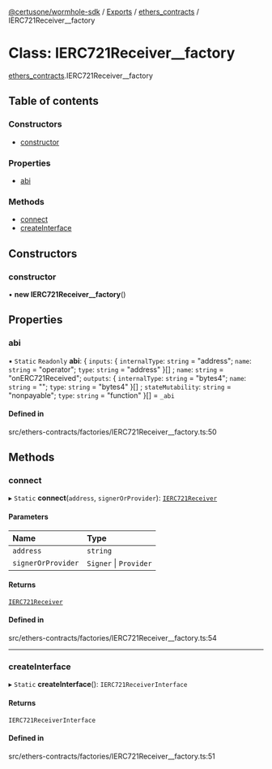 [@certusone/wormhole-sdk](../README.md) / [Exports](../modules.md) / [ethers\_contracts](../modules/ethers_contracts.md) / IERC721Receiver\_\_factory

# Class: IERC721Receiver\_\_factory

[ethers_contracts](../modules/ethers_contracts.md).IERC721Receiver__factory

## Table of contents

### Constructors

- [constructor](ethers_contracts.IERC721Receiver__factory.md#constructor)

### Properties

- [abi](ethers_contracts.IERC721Receiver__factory.md#abi)

### Methods

- [connect](ethers_contracts.IERC721Receiver__factory.md#connect)
- [createInterface](ethers_contracts.IERC721Receiver__factory.md#createinterface)

## Constructors

### constructor

• **new IERC721Receiver__factory**()

## Properties

### abi

▪ `Static` `Readonly` **abi**: { `inputs`: { `internalType`: `string` = "address"; `name`: `string` = "operator"; `type`: `string` = "address" }[] ; `name`: `string` = "onERC721Received"; `outputs`: { `internalType`: `string` = "bytes4"; `name`: `string` = ""; `type`: `string` = "bytes4" }[] ; `stateMutability`: `string` = "nonpayable"; `type`: `string` = "function" }[] = `_abi`

#### Defined in

src/ethers-contracts/factories/IERC721Receiver__factory.ts:50

## Methods

### connect

▸ `Static` **connect**(`address`, `signerOrProvider`): [`IERC721Receiver`](ethers_contracts.IERC721Receiver.md)

#### Parameters

| Name | Type |
| :------ | :------ |
| `address` | `string` |
| `signerOrProvider` | `Signer` \| `Provider` |

#### Returns

[`IERC721Receiver`](ethers_contracts.IERC721Receiver.md)

#### Defined in

src/ethers-contracts/factories/IERC721Receiver__factory.ts:54

___

### createInterface

▸ `Static` **createInterface**(): `IERC721ReceiverInterface`

#### Returns

`IERC721ReceiverInterface`

#### Defined in

src/ethers-contracts/factories/IERC721Receiver__factory.ts:51
